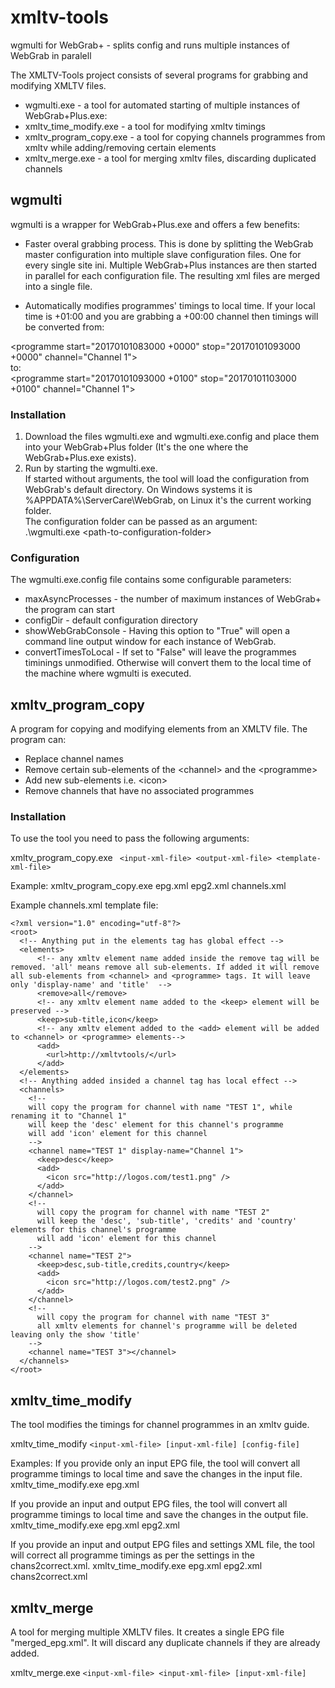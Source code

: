 # xmltv-tools
wgmulti for WebGrab+ - splits config and runs multiple instances of WebGrab in paralell 


The XMLTV-Tools project consists of several programs for grabbing and modifying XMLTV files.

* wgmulti.exe - a tool for automated starting of multiple instances of WebGrab+Plus.exe:
* xmltv_time_modify.exe - a tool for modifying xmltv timings
* xmltv_program_copy.exe - a tool for copying channels programmes from xmltv while adding/removing certain elements 
* xmltv_merge.exe - a tool for merging xmltv files, discarding duplicated channels

## wgmulti

wgmulti is a wrapper for WebGrab+Plus.exe and offers a few benefits:

* Faster overal grabbing process. 
This is done by splitting the WebGrab master configuration into multiple slave configuration files. One for every single site ini. 
Multiple WebGrab+Plus instances are then started in parallel for each configuration file. The resulting xml files are merged into a single file.

* Automatically modifies programmes' timings to local time.
If your local time is +01:00 and you are grabbing a +00:00 channel then timings will be converted from:

&lt;programme start="20170101083000 +0000" stop="20170101093000 +0000" channel="Channel 1"&gt;  
to:  
&lt;programme start="20170101093000 +0100" stop="20170101103000 +0100" channel="Channel 1"&gt;  


### Installation

1. Download the files wgmulti.exe and wgmulti.exe.config and place them into your WebGrab+Plus folder (It's the one where the WebGrab+Plus.exe exists).
2. Run by starting the wgmulti.exe.  
If started without arguments, the tool will load the configuration from WebGrab's default directory. On Windows systems it is %APPDATA%\ServerCare\WebGrab\, on Linux it's the current working folder.  
The configuration folder can be passed as an argument:  
.\wgmulti.exe &lt;path-to-configuration-folder>

### Configuration

The wgmulti.exe.config file contains some configurable parameters:
* maxAsyncProcesses - the number of maximum instances of WebGrab+ the program can start
* configDir - default configuration directory
* showWebGrabConsole - Having this option to "True" will open a command line output window for each instance of WebGrab. 
* convertTimesToLocal - If set to "False" will leave the programmes timinings unmodified. Otherwise will convert them to the local time of the machine where wgmulti is executed.


## xmltv_program_copy

A program for copying and modifying elements from an XMLTV file. 
The program can:

* Replace channel names
* Remove certain sub-elements of the &lt;channel&gt; and the &lt;programme&gt;
* Add new sub-elements i.e. &lt;icon&gt;
* Remove channels that have no associated programmes

### Installation
To use the tool you need to pass the following arguments:

xmltv_program_copy.exe ``` <input-xml-file> <output-xml-file> <template-xml-file>```

Example:
xmltv_program_copy.exe epg.xml epg2.xml channels.xml

Example channels.xml template file:
```
<?xml version="1.0" encoding="utf-8"?>
<root>
  <!-- Anything put in the elements tag has global effect -->
  <elements>
      <!-- any xmltv element name added inside the remove tag will be removed. 'all' means remove all sub-elements. If added it will remove all sub-elements from <channel> and <programme> tags. It will leave only 'display-name' and 'title'  --> 
      <remove>all</remove>
      <!-- any xmltv element name added to the <keep> element will be preserved --> 
      <keep>sub-title,icon</keep>
      <!-- any xmltv element added to the <add> element will be added to <channel> or <programme> elements--> 
      <add>
        <url>http://xmltvtools/</url>
      </add>
  </elements>
  <!-- Anything added insided a channel tag has local effect -->  
  <channels>
    <!-- 
    will copy the program for channel with name "TEST 1", while renaming it to "Channel 1" 
    will keep the 'desc' element for this channel's programme
    will add 'icon' element for this channel
    -->  
    <channel name="TEST 1" display-name="Channel 1">
      <keep>desc</keep>
      <add>
        <icon src="http://logos.com/test1.png" />
      </add>
    </channel>
    <!-- 
      will copy the program for channel with name "TEST 2" 
      will keep the 'desc', 'sub-title', 'credits' and 'country' elements for this channel's programme
      will add 'icon' element for this channel
    -->      
    <channel name="TEST 2">
      <keep>desc,sub-title,credits,country</keep>
      <add>
        <icon src="http://logos.com/test2.png" />
      </add>
    </channel>
    <!-- 
      will copy the program for channel with name "TEST 3" 
      all xmltv elements for channel's programme will be deleted leaving only the show 'title'
    -->      
    <channel name="TEST 3"></channel>
  </channels>
</root>

```

## xmltv_time_modify

The tool modifies the timings for channel programmes in an xmltv guide. 

xmltv_time_modify ``` <input-xml-file> [input-xml-file] [config-file] ```

Examples:
If you provide only an input EPG file, the tool will convert all programme timings to local time and save the changes in the input file.
xmltv_time_modify.exe epg.xml

If you provide an input and output EPG files, the tool will convert all programme timings to local time and save the changes in the output file. 
xmltv_time_modify.exe epg.xml epg2.xml

If you provide an input and output EPG files and settings XML file, the tool will correct all programme timings as per the settings in the chans2correct.xml. 
xmltv_time_modify.exe epg.xml epg2.xml chans2correct.xml

## xmltv_merge

A tool for merging multiple XMLTV files. It creates a single EPG file "merged_epg.xml". It will discard any duplicate channels if they are already added.

xmltv_merge.exe ``` <input-xml-file> <input-xml-file> [input-xml-file] ```


